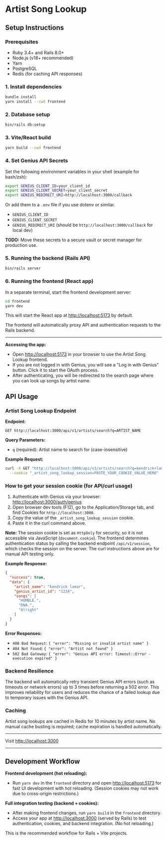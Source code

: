 # Artist Song Lookup

## Setup Instructions

### Prerequisites

- Ruby 3.4+ and Rails 8.0+
- Node.js (v18+ recommended)
- Yarn
- PostgreSQL
- Redis (for caching API responses)

### 1. Install dependencies

```bash
bundle install
yarn install --cwd frontend
```

### 2. Database setup

```bash
bin/rails db:setup
```

### 3. Vite/React build

```bash
yarn build --cwd frontend
```

### 4. Set Genius API Secrets

Set the following environment variables in your shell (example for bash/zsh):

```bash
export GENIUS_CLIENT_ID=your_client_id
export GENIUS_CLIENT_SECRET=your_client_secret
export GENIUS_REDIRECT_URI=http://localhost:3000/callback
```

Or add them to a `.env` file if you use dotenv or similar.

- `GENIUS_CLIENT_ID`
- `GENIUS_CLIENT_SECRET`
- `GENIUS_REDIRECT_URI` (should be `http://localhost:3000/callback` for local dev)

**TODO:** Move these secrets to a secure vault or secret manager for production use.


### 5. Running the backend (Rails API)

```bash
bin/rails server
```

### 6. Running the frontend (React app)

In a separate terminal, start the frontend development server:

```bash
cd frontend
yarn dev
```

This will start the React app at [http://localhost:5173](http://localhost:5173) by default.

The frontend will automatically proxy API and authentication requests to the Rails backend.

---

**Accessing the app:**

- Open [http://localhost:5173](http://localhost:5173) in your browser to use the Artist Song Lookup frontend.
- If you are not logged in with Genius, you will see a "Log in with Genius" button. Click it to start the OAuth process.
- After authenticating, you will be redirected to the search page where you can look up songs by artist name.

## API Usage

### Artist Song Lookup Endpoint

**Endpoint:**

```
GET http://localhost:3000/api/v1/artists/search?q=ARTIST_NAME
```

**Query Parameters:**

- `q` (required): Artist name to search for (case-insensitive)

**Example Request:**

```bash
curl -X GET "http://localhost:3000/api/v1/artists/search?q=kendrick+lamar" \
  --cookie "_artist_song_lookup_session=PASTE_YOUR_COOKIE_VALUE_HERE"
```

### How to get your session cookie (for API/curl usage)

1. Authenticate with Genius via your browser: [http://localhost:3000/auth/genius](http://localhost:3000/auth/genius)
2. Open browser dev tools (F12), go to the Application/Storage tab, and find Cookies for `http://localhost:3000`.
3. Copy the value of the `_artist_song_lookup_session` cookie.
4. Paste it in the curl command above.

**Note:** The session cookie is set as `HttpOnly` for security, so it is not accessible via JavaScript (`document.cookie`). The frontend determines authentication status by calling the backend endpoint `/api/v1/session`, which checks the session on the server. The curl instructions above are for manual API testing only.

**Example Response:**

```json
{
  "success": true,
  "data": {
    "artist_name": "kendrick lamar",
    "genius_artist_id": "1234",
    "songs": [
      "HUMBLE.",
      "DNA.",
      "Alright"
    ]
  }
}
```

**Error Responses:**

- `400 Bad Request`: `{ "error": "Missing or invalid artist name" }`
- `404 Not Found`: `{ "error": "Artist not found" }`
- `502 Bad Gateway`: `{ "error": "Genius API error: Timeout::Error - execution expired" }`

### Backend Resilience

The backend will automatically retry transient Genius API errors (such as timeouts or network errors) up to 3 times before returning a 502 error. This improves reliability for users and reduces the chance of a failed lookup due to temporary issues with the Genius API.

### Caching

Artist song lookups are cached in Redis for 10 minutes by artist name. No manual cache busting is required; cache expiration is handled automatically.

---

Visit [http://localhost:3000](http://localhost:3000)

---

## Development Workflow

**Frontend development (hot reloading):**

- Run `yarn dev` in the `frontend` directory and open [http://localhost:5173](http://localhost:5173) for fast UI development with hot reloading. (Session cookies may not work due to cross-origin restrictions.)

**Full integration testing (backend + cookies):**

- After making frontend changes, run `yarn build` in the `frontend` directory.
- Access your app at [http://localhost:3000](http://localhost:3000) (served by Rails) to test authentication, cookies, and backend integration. (No hot reloading.)

This is the recommended workflow for Rails + Vite projects.
